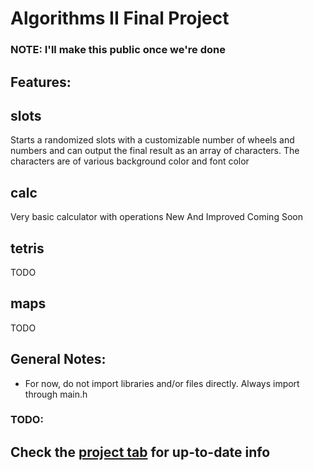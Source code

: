 # Algorithms II Final Project
### NOTE: I'll make this public once we're done

## Features:
## slots
Starts a randomized slots with a customizable number of wheels and numbers and can output the final result as an array of characters. The characters are of various background color and font color

## calc
Very basic calculator with operations 
New And Improved Coming Soon

## tetris
TODO

## maps
TODO

## General Notes:
- For now, do not import libraries and/or files directly. Always import through main.h

### TODO:
## Check the [project tab](https://github.com/RadioactiveHydra/c-calculator/projects/1) for up-to-date info
